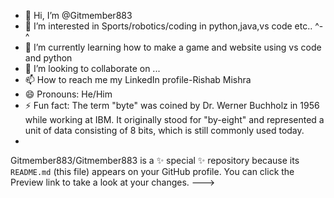 - 👋 Hi, I’m @Gitmember883
- 👀 I’m interested in Sports/robotics/coding in python,java,vs code etc.. ^-^
- 🌱 I’m currently learning how to make a game and website using vs code and python
- 💞️ I’m looking to collaborate on ...
- 📫 How to reach me my LinkedIn profile-Rishab Mishra
- 😄 Pronouns: He/Him 
- ⚡ Fun fact: The term "byte" was coined by Dr. Werner Buchholz in 1956 while working at IBM. It originally stood for "by-eight" and represented a unit of data consisting of 8 bits, which is still commonly used today.
- 
Gitmember883/Gitmember883 is a ✨ special ✨ repository because its `README.md` (this file) appears on your GitHub profile.
You can click the Preview link to take a look at your changes.
--->
